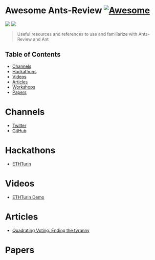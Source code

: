 # Awesome Ants-Review [![Awesome](https://cdn.rawgit.com/sindresorhus/awesome/d7305f38d29fed78fa85652e3a63e154dd8e8829/media/badge.svg)](https://github.com/sindresorhus/awesome)

[![](https://img.shields.io/badge/made%20by-Ants%20Labs-orange.svg?style=flat-square)]()
[![](https://img.shields.io/badge/project-AntsReview-orange.svg?style=flat-square)]()

> Useful resources and references to use and familiarize with Ants-Review and Ant
 

## Table of Contents

- [Channels](#channels) 
- [Hackathons](#hackathons)
- [Videos](#videos)
- [Articles](#articles)
- [Workshops]()
- [Papers](#papers)

Channels
========
- [Twitter](https://twitter.com/ants_review)
- [GitHub](https://github.com/naszam/ants-review)

Hackathons
=========
- [ETHTurin](https://ethturin.com/hacks)

Videos
======
- [ETHTurin Demo](https://www.youtube.com/watch?v=9FMsM5otQVM&feature=youtu.be)

Articles
========
- [Quadrating Voting: Ending the tyranny](https://ipfs.leapdao.org/blog/quadratic-voting)

Papers
======
